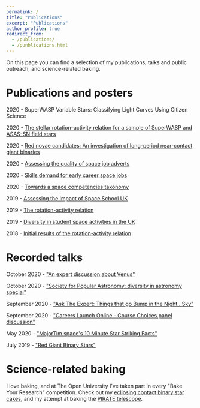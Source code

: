 ```yaml
---
permalink: /
title: "Publications"
excerpt: "Publications"
author_profile: true
redirect_from: 
  - /publications/
  - /punblications.html
---
```


On this page you can find a selection of my publications, talks and public outreach, and science-related baking.

Publications and posters
======

2020 - SuperWASP Variable Stars: Classifying Light Curves Using Citizen Science

2020 - [The stellar rotation–activity relation for a sample of SuperWASP and ASAS-SN field stars](https://www.cambridge.org/core/journals/publications-of-the-astronomical-society-of-australia/article/stellar-rotationactivity-relation-for-a-sample-of-superwasp-and-asassn-field-stars/0B2772DE14A99FC44E73F32704D3FA8B)

2020 - [Red novae candidates: An investigation of long-period near-contact giant binaries](https://ras.ac.uk/poster-contest/heidi-thiemann)

2020 - [Assessing the quality of space job adverts](https://spaceskills.org/job-advert-quality)

2020 - [Skills demand for early career space jobs](https://spaceskills.org/skills-demand-for-early-career-space-jobs)

2020 - [Towards a space competencies taxonomy](https://spaceskills.org/towards-a-space-competencies-taxonomy)

2019 - [Assessing the Impact of Space School UK](https://arxiv.org/abs/2006.06680)

2019 - [The rotation-activity relation](https://nam2019.org/posters/details/32/160)

2019 - [Diversity in student space activities in the UK](https://www.hou.usra.edu/meetings/lpsc2019/eposter/2380.pdf)

2018 - [Initial results of the rotation-activity relation](https://www.cosmos.esa.int/documents/332006/1602912/AbstractBook.pdf)


Recorded talks
======
October 2020 - ["An expert discussion about Venus"](https://www.youtube.com/watch?v=dhhvbOaayhY)

October 2020 - ["Society for Popular Astronomy: diversity in astronomy special"](https://www.facebook.com/watch/live/?v=615513355794974&ref=watch_permalink)

September 2020 - ["Ask The Expert: Things that go Bump in the Night...Sky"](https://www.youtube.com/watch?v=fX1lfwIrHI4&list=PLar-D-A84stgVg2wxjDQaH1eAUDPdhRc3&index=8)

September 2020 - ["Careers Launch Online - Course Choices panel discussion"](https://www.youtube.com/watch?v=qWP9EmgGhpU)

May 2020 - ["MajorTim.space's 10 Minute Star Striking Facts"](https://www.youtube.com/watch?v=najA_qojpGA)

July 2019 - ["Red Giant Binary Stars"](https://www.youtube.com/watch?v=DbuOpXI202E)

Science-related baking
======

I love baking, and at The Open University I've taken part in every "Bake Your Research" competition. Check out my [eclipsing contact binary star cakes](https://twitter.com/heidi_teaman/status/1050045772371283979/photo/3), and my attempt at baking the [PIRATE telescope](https://twitter.com/heidi_teaman/status/1194254321266896896).
